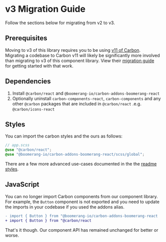 # v3 Migration Guide

Follow the sections below for migrating from v2 to v3.

## Prerequisites

Moving to v3 of this library requires you to be using [v11 of Carbon](https://medium.com/carbondesign/carbon-v11-72ace7fac01fc). Migrating a codebase to Carbon v11 will likely be significantly more involved than migrating to v3 of this component library. View their [migration guide](https://carbondesignsystem.com/migrating/guide/overview/) for getting started with that work.

## Dependencies

1. Install `@carbon/react` and `@boomerang-io/carbon-addons-boomerang-react`
2. Optionally uninstall `carbon-components-react`, `carbon-components` and any other `@carbon` packages that are included in `@carbon/react` .e.g. `@carbon/icons-react`

## Styles

You can import the carbon styles and the ours as follows:

```scss
// app.scss
@use "@carbon/react";
@use "@boomerang-io/carbon-addons-boomerang-react/scss/global";
```

There are a few more advanced use-cases documented in the the [readme styles](../README#styles).

## JavaScript

You can no longer import Carbon components from our component library. For example, the `Button` component is not exported and you need to update the imports in your codebase if you used the addons alias.

```diff
- import { Button } from "@boomerang-io/carbon-addons-boomerang-react
+ import { Button } from "@carbon/react
```

That's it though. Our component API has remained unchanged for better or worse.

